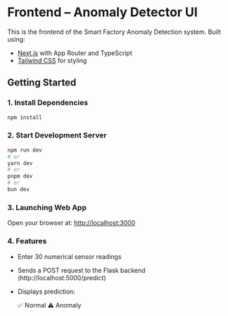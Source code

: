 # Frontend – Anomaly Detector UI

This is the frontend of the Smart Factory Anomaly Detection system. Built using:

- [Next.js](https://nextjs.org/) with App Router and TypeScript
- [Tailwind CSS](https://tailwindcss.com/) for styling


## Getting Started

### 1. Install Dependencies
```bash
npm install
```
### 2. Start Development Server
```bash
npm run dev
# or
yarn dev
# or
pnpm dev
# or
bun dev
```
### 3. Launching Web App
Open your browser at: [http://localhost:3000](http://localhost:3000)

### 4. Features
- Enter 30 numerical sensor readings
- Sends a POST request to the Flask backend (http://localhost:5000/predict)

- Displays prediction:

    ✅ Normal
    ⚠️ Anomaly